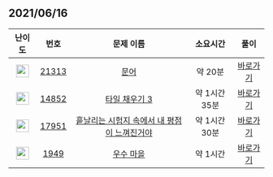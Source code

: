 ## 2021/06/16
| 난이도 | 번호 | 문제 이름 | 소요시간 | 풀이 
|:------:|:----:|:---------:|:------:|:------:|
| <img height="25px" width="25px" src="https://static.solved.ac/tier_small/4.svg"/> | [21313](https://www.acmicpc.net/problem/21313) | [문어](https://www.acmicpc.net/problem/21313) | 약 20분 | [바로가기](https://github.com/MinsangKong/DailyProblem/blob/main/06-16/1-1.py)| 
| <img height="25px" width="25px" src="https://static.solved.ac/tier_small/10.svg"/> | [14852](https://www.acmicpc.net/problem/14852) | [타일 채우기 3](https://www.acmicpc.net/problem/14852) | 약 1시간 35분 | [바로가기](https://github.com/MinsangKong/DailyProblem/blob/main/06-16/2-1.py)|
| <img height="25px" width="25px" src="https://static.solved.ac/tier_small/12.svg"/> | [17951](https://www.acmicpc.net/problem/17951) | [흩날리는 시험지 속에서 내 평점이 느껴진거야](https://www.acmicpc.net/problem/17951) | 약 1시간 30분 | [바로가기](https://github.com/MinsangKong/DailyProblem/blob/main/06-16/3-1.py)| 
| <img height="25px" width="25px" src="https://static.solved.ac/tier_small/15.svg"/> | [1949](https://www.acmicpc.net/problem/1949) | [우수 마을](https://www.acmicpc.net/problem/1949) | 약 1시간 | [바로가기](https://github.com/MinsangKong/DailyProblem/blob/main/06-16/4.py)|